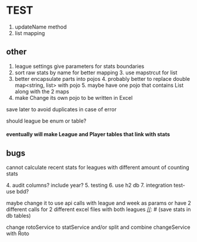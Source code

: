 # TEST
1. updateName method
2. list mapping

## other
1. league settings
give parameters for stats boundaries
2. sort raw stats by name for better mapping
   3. use mapstrcut for list
3. better encapsulate parts into pojos
   4. probably better to replace double map<string, list<double>> with pojo
   5. maybe have one pojo that contains List<Stats> along with the 2 maps
6. make Change its own pojo to be written in Excel 

save later to avoid duplicates in case of error

should league be enum or table?
#### eventually will make League and Player tables that link with stats

## bugs
cannot calculate recent stats for leagues with different amount of counting stats

[//]: # (test withRank)

[//]: # (1. rework roto service to use Stats// )

[//]: # (   2. should use stats the whole time and then map to roto at the end? easier?)

[//]: # (2. save stats after roto calculated)
[//]: # (3. better way to get week)
4. audit columns? include year?
5. testing
   6. use h2 db
   7. integration test- use bdd?

maybe change it to use api calls with league and week as params
or have 2 different calls for 2 different excel files with both leagues
[//]: # (save stats in db tables)

[//]: # (change doubles to floats)

[//]: # (find different way of finding old unmatched roto)


[//]: # (more testing around ties, possibly refactor)



[//]: # ([//]: # &#40;1. either use simplereader for table or &#41; // using db)

[//]: # (2. get rid of a. weekly change or b. secondary categoryRanks)

change rotoService to statService and/or split and combine changeService with Roto
